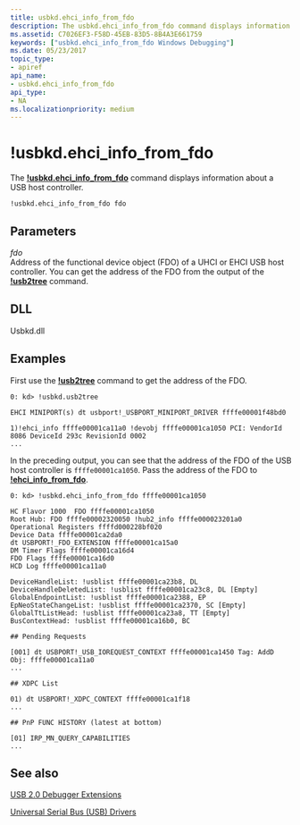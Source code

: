 ```yaml
---
title: usbkd.ehci_info_from_fdo
description: The usbkd.ehci_info_from_fdo command displays information about a USB host controller.
ms.assetid: C7026EF3-F58D-45EB-83D5-8B4A3E661759
keywords: ["usbkd.ehci_info_from_fdo Windows Debugging"]
ms.date: 05/23/2017
topic_type:
- apiref
api_name:
- usbkd.ehci_info_from_fdo
api_type:
- NA
ms.localizationpriority: medium
---
```


# !usbkd.ehci\_info\_from\_fdo


The [**!usbkd.ehci\_info\_from\_fdo**](https://docs.microsoft.com/windows-hardware/drivers/debugger/-usbkd-ehci-info-from-fdo) command displays information about a USB host controller.

```dbgcmd
!usbkd.ehci_info_from_fdo fdo
```

## <span id="ddk__devobj_dbg"></span><span id="DDK__DEVOBJ_DBG"></span>Parameters


<span id="_______fdo______"></span><span id="_______FDO______"></span> *fdo*   
Address of the functional device object (FDO) of a UHCI or EHCI USB host controller. You can get the address of the FDO from the output of the [**!usb2tree**](-usbkd-usb2tree.md) command.

## <span id="DLL"></span><span id="dll"></span>DLL


Usbkd.dll

Examples
--------

First use the [**!usb2tree**](-usbkd-usb2tree.md) command to get the address of the FDO.

```dbgcmd
0: kd> !usbkd.usb2tree

EHCI MINIPORT(s) dt usbport!_USBPORT_MINIPORT_DRIVER ffffe00001f48bd0

1)!ehci_info ffffe00001ca11a0 !devobj ffffe00001ca1050 PCI: VendorId 8086 DeviceId 293c RevisionId 0002 
...
```

In the preceding output, you can see that the address of the FDO of the USB host controller is `ffffe00001ca1050`. Pass the address of the FDO to [**!ehci\_info\_from\_fdo**](https://docs.microsoft.com/windows-hardware/drivers/debugger/-usbkd-ehci-info-from-fdo).

```dbgcmd
0: kd> !usbkd.ehci_info_from_fdo ffffe00001ca1050

HC Flavor 1000  FDO ffffe00001ca1050
Root Hub: FDO ffffe00002320050 !hub2_info ffffe000023201a0
Operational Registers ffffd000228bf020
Device Data ffffe00001ca2da0
dt USBPORT!_FDO_EXTENSION ffffe00001ca15a0
DM Timer Flags ffffe00001ca16d4
FDO Flags ffffe00001ca16d0
HCD Log ffffe00001ca11a0

DeviceHandleList: !usblist ffffe00001ca23b8, DL 
DeviceHandleDeletedList: !usblist ffffe00001ca23c8, DL [Empty]
GlobalEndpointList: !usblist ffffe00001ca2388, EP 
EpNeoStateChangeList: !usblist ffffe00001ca2370, SC [Empty]
GlobalTtListHead: !usblist ffffe00001ca23a8, TT [Empty]
BusContextHead: !usblist ffffe00001ca16b0, BC 

## Pending Requests

[001] dt USBPORT!_USB_IOREQUEST_CONTEXT ffffe00001ca1450 Tag: AddD Obj: ffffe00001ca11a0
...

## XDPC List

01) dt USBPORT!_XDPC_CONTEXT ffffe00001ca1f18
...

## PnP FUNC HISTORY (latest at bottom)

[01] IRP_MN_QUERY_CAPABILITIES
...
```

## <span id="see_also"></span>See also


[USB 2.0 Debugger Extensions](usb-2-0-extensions.md)

[Universal Serial Bus (USB) Drivers](https://go.microsoft.com/fwlink/p?LinkID=227351)

 

 






